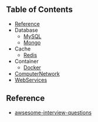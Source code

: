 
## Table of Contents
 - [Reference](#Reference)
 - Database
   - [MySQL](./db/mysql.md)
   - [Mongo](./db/mysqmongo.md)
 - Cache
   - [Redis](./cache/redis.md)
 - Container
   - [Docker](./container/docker.md)
 - [ComputerNetwork](./computer_network/README.md)
 - [WebServices](./web_services/README.md)
 
 
 ## Reference 
  * [awsesome-interview-questions](https://github.com/MaximAbramchuck/awesome-interview-questions)

      

